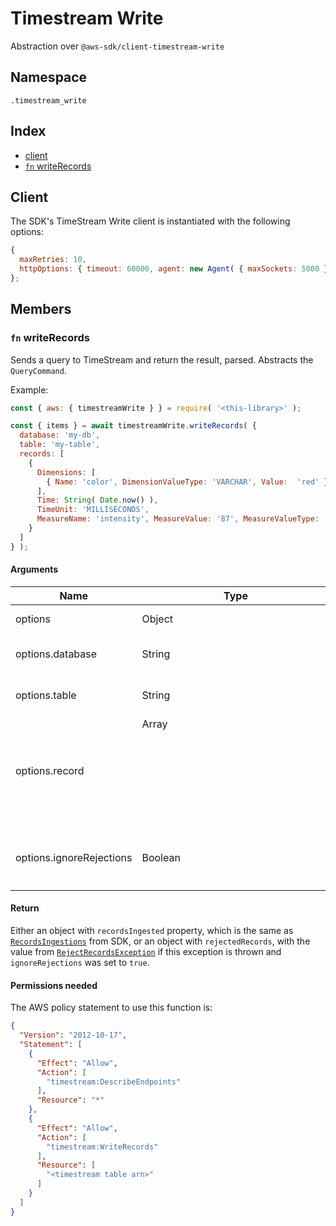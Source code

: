 # Timestream Write

Abstraction over `@aws-sdk/client-timestream-write`

## Namespace
`.timestream_write`

## Index
- [client](#client)
- [`fn` writeRecords](#fn-writerecords)

## Client

The SDK's TimeStream Write client is instantiated with the following options:
```js
{
  maxRetries: 10,
  httpOptions: { timeout: 60000, agent: new Agent( { maxSockets: 5000 } ) }
};
```

## Members

### `fn` writeRecords

Sends a query to TimeStream and return the result, parsed. Abstracts the `QueryCommand`.

Example:
```js
const { aws: { timestreamWrite } } = require( '<this-library>' );

const { items } = await timestreamWrite.writeRecords( {
  database: 'my-db',
  table: 'my-table',
  records: [
    {
      Dimensions: [
        { Name: 'color', DimensionValueType: 'VARCHAR', Value:  'red' },
      ],
      Time: String( Date.now() ),
      TimeUnit: 'MILLISECONDS',
      MeasureName: 'intensity', MeasureValue: '87', MeasureValueType: 'DOUBLE'
    }
  ]
} );
```

#### Arguments

|Name|Type|Description|Default|
|---|---|---|---|
|options|Object|The root object with all the arguments. See below||
|options.database|String|The name of the Timestream database to insert data to||
|options.table|String|The name of the Timestream table to insert data to||
|options.record|Array<Object>|The records to insert. Each value of the array is a records have to comply to [_Records](https://docs.aws.amazon.com/AWSJavaScriptSDK/v3/latest/Package/-aws-sdk-client-timestream-write/Interface/_Record/) interface as expected by the SDK.||
|options.ignoreRejections|Boolean|Fi set to `true`, [`RejectedRecordsException`](https://docs.aws.amazon.com/AWSJavaScriptSDK/v3/latest/Package/-aws-sdk-client-timestream-write/Class/RejectedRecordsException/) will not be throws, instead the function will return the [rejectedRecords](https://docs.aws.amazon.com/AWSJavaScriptSDK/v3/latest/Package/-aws-sdk-client-timestream-write/Interface/RejectedRecord/).|false|

#### Return

Either an object with `recordsIngested` property, which is the same as [`RecordsIngestions`](https://docs.aws.amazon.com/AWSJavaScriptSDK/v3/latest/Package/-aws-sdk-client-timestream-write/Interface/WriteRecordsCommandOutput/) from SDK, or an object with `rejectedRecords`, with the value from [`RejectRecordsException`](https://docs.aws.amazon.com/AWSJavaScriptSDK/v3/latest/Package/-aws-sdk-client-timestream-write/Class/RejectedRecordsException/) if this exception is thrown and `ignoreRejections` was set to `true`.

#### Permissions needed

The AWS policy statement to use this function is:

```json
{
  "Version": "2012-10-17",
  "Statement": [
    {
      "Effect": "Allow",
      "Action": [
        "timestream:DescribeEndpoints"
      ],
      "Resource": "*"
    },
    {
      "Effect": "Allow",
      "Action": [
        "timestream:WriteRecords"
      ],
      "Resource": [
        "<timestream table arn>"
      ]
    }
  ]
}
```
